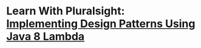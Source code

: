 # Learn With Pluralsight: [Implementing Design Patterns Using Java 8 Lambda][url.course]

[url.course]: https://app.pluralsight.com/library/courses/implementing-design-patterns-java-8-lambda-expression
[branch.gh.main]: https://github.com/reinielfc/lrn-ps-java8-lambda-design-patterns/tree/main